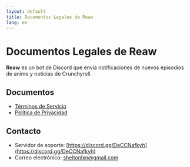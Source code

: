 ```yaml
---
layout: default
title: Documentos Legales de Reaw
lang: es
---
```

# Documentos Legales de Reaw

**Reaw** es un bot de Discord que envía notificaciones de nuevos episodios de anime y noticias de Crunchyroll.

## Documentos
- [Términos de Servicio](/Reaw-Terms-of-Service-and-Privacy-Policy/terms-of-service.es)
- [Política de Privacidad](/Reaw-Terms-of-Service-and-Privacy-Policy/privacy-policy.es)

## Contacto
- Servidor de soporte: [https://discord.gg/DeCCNafkyh](https://discord.gg/DeCCNafkyh)
- Correo electrónico: [sheltonlxn@gmail.com](mailto:sheltonlxn@gmail.com)
